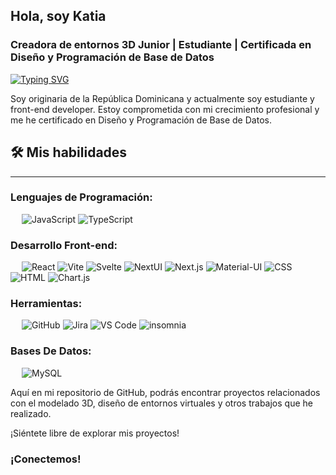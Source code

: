 ## Hola, soy Katia

### Creadora de entornos 3D Junior | Estudiante | Certificada en Diseño y Programación de Base de Datos
[![Typing SVG](https://readme-typing-svg.herokuapp.com?font=Architects+Daughter&color=7AF79A&size=30&lines=Hola!+Soy+Katia-tsx!;Soy+estudiante+de+programación...;Certificada+en+Diseño+y+Programación+de+base+de+datos;Creadora+de+entornos+3d+Junior)](https://git.io/typing-svg)

Soy originaria de la República Dominicana y actualmente soy estudiante y front-end developer. Estoy comprometida con mi crecimiento profesional y me he certificado en Diseño y Programación de Base de Datos.

## 🛠️ Mis habilidades
-------------------
###   Lenguajes de Programación:
&emsp;
![JavaScript](https://img.shields.io/badge/-JavaScript-000?&logo=JavaScript)
![TypeScript](https://img.shields.io/badge/-TypeScript-000?&logo=TypeScript&logoColor=007ACC)

### Desarrollo Front-end:
&emsp;
![React](https://img.shields.io/badge/-React-000?&logo=React)
![Vite](https://img.shields.io/badge/-vite-000?&logo=Vite)
![Svelte](https://img.shields.io/badge/-Svelte-000?&logo=Svelte)
![NextUI](https://img.shields.io/badge/-NextUI-000?&logo=NextUI)
![Next.js](https://img.shields.io/badge/-Next.js-000?&logo=Next.js)
![Material-UI](https://img.shields.io/badge/-Material--UI-000?&logo=Material-UI)
![CSS](https://img.shields.io/badge/-CSS-000?&logo=CSS3)
![HTML](https://img.shields.io/badge/-HTML-000?&logo=HTML5)
![Chart.js](https://img.shields.io/badge/-Chart.js-000?&logo=Chart.js)

### Herramientas:
&emsp;
![GitHub](https://img.shields.io/badge/-GitHub-000?&logo=GitHub)
![Jira](https://img.shields.io/badge/-Jira-000?&logo=Jira)
![VS Code](https://img.shields.io/badge/-VS%20Code-000?&logo=Visual-Studio-Code)
![insomnia](https://img.shields.io/badge/-insomnia-000?&logo=insomnia)

### Bases De Datos:
&emsp;
![MySQL](https://img.shields.io/badge/-MySQL-000?&logo=MySQL)

Aquí en mi repositorio de GitHub, podrás encontrar proyectos relacionados con el modelado 3D, diseño de entornos virtuales y otros trabajos que he realizado. 

¡Siéntete libre de explorar mis proyectos!

### ¡Conectemos!
